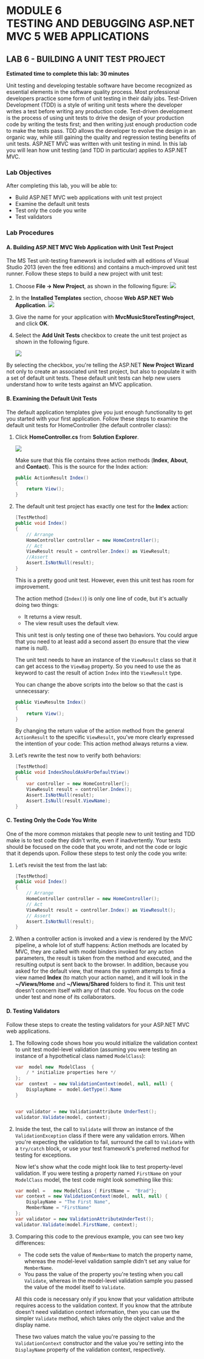 # **MODULE 6** <br> TESTING AND DEBUGGING ASP.NET MVC 5 WEB APPLICATIONS

## LAB  6 -  BUILDING A UNIT TEST PROJECT

**Estimated time to complete this lab: 30 minutes**

Unit testing and developing testable software have become recognized as essential elements in the software quality process. Most professional developers practice some form of unit testing in their daily jobs. Test-Driven Development (TDD) is a style of writing unit tests where the developer writes a test before writing any production code. Test-driven development is the process of using unit tests to drive the design of your production code by writing the tests first; and then writing just enough production code to make the tests pass.
TDD allows the developer to evolve the design in an organic way, while still gaining the quality and regression testing benefits of unit tests. ASP.NET MVC was written with unit testing in mind. In this lab you will lean how unit testing (and TDD in particular) applies to ASP.NET MVC.

### Lab Objectives
After completing this lab, you will be able to:
-	Build ASP.NET MVC web applications with unit test   project
-	Examine the default unit tests
-	Test only the code you write
-	Test validators

### Lab Procedures

#### A.	Building ASP.NET MVC Web Application  with  Unit Test Project

The MS Test unit-testing framework is included with all editions of Visual Studio 2013 (even the free editions) and contains a much-improved unit test runner. Follow these steps to build a new project with unit test:
1. Choose **File &rarr; New Project**, as shown in the following figure:
    ![](_/L06-1.png)
2.	In the **Installed Templates** section, choose **Web ASP.NET Web Application**.
    ![](_/L06-2.png)
3.	Give the name for your application with **MvcMusicStoreTestingProject**, and click **OK**.

4.	Select the **Add Unit Tests** checkbox to create the unit test project as shown in the following figure.
    
    ![](_/L06-3.png)

By selecting the checkbox, you're telling the ASP.NET **New Project Wizard** not only to create an associated unit test project, but also to populate it with a set of default unit tests. These default unit tests can help new users understand how to write tests against an MVC application. 

#### B.	Examining the Default Unit Tests

The default application templates give you just enough functionality to get you started with your first application. Follow these steps to examine the default unit tests for HomeController (the default controller class):
1.	Click **HomeController.cs** from **Solution Explorer**.
    
    ![](_/L06-4.png)

    Make sure that this file contains three action methods (**Index**, **About**, and **Contact**). This is the source for the Index action:
    
    ``` cs
    public ActionResult Index() 
    {
        return View();
    }
    ```

2.	The default unit test project has exactly one test for the **Index** action:

    ``` cs
    [TestMethod]
    public void Index()
    {
        // Arrange
        HomeController controller = new HomeController();
        // Act
        ViewResult result = controller.Index() as ViewResult;
        //Assert
        Assert.IsNotNull(result);
    }
    ```

    This is a pretty good unit test. However, even this unit test has room for improvement. 

    The action method (`Index()`) is only one line of code, but it's actually doing two things:
    -	It returns a view  result.
    -	The view result uses the default view.
    
    This unit test is only testing one of these two behaviors. You could argue that you need to at least add a second assert (to ensure that the view name is null).
    
    The unit test needs to have an instance of the `ViewResult` class so that it can get access to the `ViewBag` property. So you need to use the as keyword to cast  the result  of action `Index` into the `ViewResult` type.
    
    You can change the above scripts into the below so that the cast is unnecessary:

    ``` cs
    public ViewResultm Index()
    {
        return View();
    }
    ```

    By changing the return value of the action method from the general `ActionResult` to the specific `ViewResult`, you've more clearly expressed the intention of your code: This action method always returns a view.

3.	Let’s rewrite the test now to verify both behaviors:  
    
    ``` cs
    [TestMethod]
    public void IndexShouldAskForDefaultView()
    {
        var controller = new HomeController{); 
        ViewResult result = controller.Index(); 
        Assert.IsNotNull(result); 
        Assert.IsNull(result.ViewName);
    }
    ```

#### C.	Testing Only the Code You Write

One of the more common mistakes that people new to unit testing and TDD make is to test code they didn't write, even if inadvertently. Your tests should be focused on the code that you wrote, and not the code or logic  that it  depends  upon. Follow  these steps to test only the  code you write:
1.	Let’s revisit the test from the last lab:

    ``` cs
    [TestMethod]  
    public void Index()
    {
        // Arrange 
        HomeController controller = new HomeController();
        // Act
        ViewResult result = controller.Index() as ViewResult();
        // Assert
        Assert.IsNotNull(result); 
    }
    ```

2.	When a controller action is invoked and a view is rendered by the MVC pipeline, a whole lot of stuff happens: Action methods are located by MVC, they are called with model binders invoked for any action parameters, the result is taken from the method and executed, and the resulting output is sent back to the browser. In addition, because you asked for the default view, that means the system attempts to find a view named **Index** (to match your action name), and it will look in the **~/Views/Home** and **~/Views/Shared** folders to find it. This unit test doesn't concern itself with any of that code. You focus on the code under test and none of its collaborators.

#### D.	Testing Validators

Follow these steps to create the testing validators for your ASP.NET MVC web applications.
1.	The following code shows how you would initialize the validation context to unit test model-level validation (assuming you were testing an instance of a hypothetical class named  `ModelClass`):

    ``` cs
    var	 model new	ModelClass	{	
        / *	initialize properties here */ 
    };
    var  context  = new ValidationContext(model, null, null) {
        DisplayName =  model.GetType().Name
    }


    var validator = new ValidationAttribute UnderTest(); 
    validator.Validate(model, context);
    ```

2.	Inside the test, the call to `Validate` will throw an instance of the `ValidationException` class if there were any validation errors. When you're expecting the validation to fail, surround the call to `Validate` with a `try/catch` block, or use your test framework's preferred method for testing for exceptions.

    Now let's show what the code might look like to test property-level validation. If you were testing a property named `FirstName` on your `ModelClass` model, the test code might look something like this:

    ``` cs
	var model =   new ModelClass { FirstName =  "Brad"};
 	var context = new ValidationContext(model, null, null) {
 	    DisplayName = "The First Name", 
        MemberName = "FirstName"
    };
    var validator = new ValidationAttributeUnderTest(); 
    validator.Validate(model.FirstName, context);
    ```
3.	Comparing this code to the previous example, you can see two key differences:
    -	The code sets the value of `MemberName` to match the property name, whereas the model-level validation sample didn't set any value for `MemberName`.
    -	You pass the value of the property you're testing when you call `Validate`, whereas in the model-level validation sample you passed the value of the model itself to `Validate`.
    
    All this code is necessary only if you know that your validation attribute requires access to the validation context. If you know that the attribute doesn't need validation context information, then you can use the simpler `Validate` method, which takes only the object value and the display name.

    These two values match the value you're passing to the `ValidationContext` constructor and the value you're setting into the `DisplayName` property of the validation context, respectively. 
